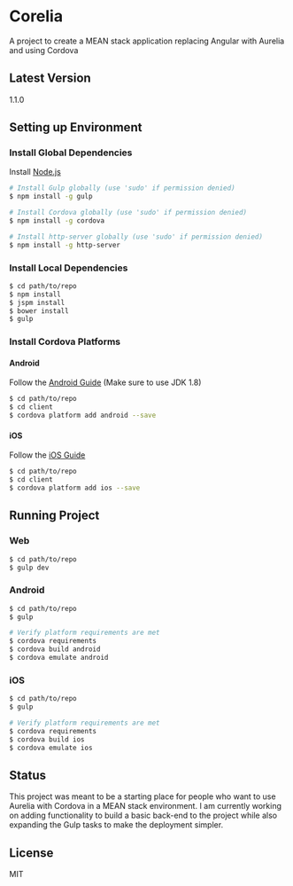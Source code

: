 # Corelia
A project to create a MEAN stack application replacing Angular with Aurelia and using Cordova

## Latest Version
1.1.0

## Setting up Environment

### Install Global Dependencies
Install [Node.js](https://nodejs.org)
```sh
# Install Gulp globally (use 'sudo' if permission denied)
$ npm install -g gulp

# Install Cordova globally (use 'sudo' if permission denied)
$ npm install -g cordova

# Install http-server globally (use 'sudo' if permission denied)
$ npm install -g http-server
```

### Install Local Dependencies
```sh
$ cd path/to/repo
$ npm install
$ jspm install
$ bower install
$ gulp
```

### Install Cordova Platforms
#### Android
Follow the [Android Guide](https://cordova.apache.org/docs/en/latest/guide/platforms/android/index.html#requirements-and-support)
(Make sure to use JDK 1.8)
```sh
$ cd path/to/repo
$ cd client
$ cordova platform add android --save
```

#### iOS
Follow the [iOS Guide](https://cordova.apache.org/docs/en/latest/guide/platforms/ios/index.html#requirements-and-support)
```sh
$ cd path/to/repo
$ cd client
$ cordova platform add ios --save
```

## Running Project
### Web
```sh
$ cd path/to/repo
$ gulp dev
```

### Android
```sh
$ cd path/to/repo
$ gulp

# Verify platform requirements are met
$ cordova requirements
$ cordova build android
$ cordova emulate android
```

### iOS
```sh
$ cd path/to/repo
$ gulp

# Verify platform requirements are met
$ cordova requirements
$ cordova build ios
$ cordova emulate ios
```

## Status
This project was meant to be a starting place for people who want to use Aurelia with Cordova in a MEAN stack environment. I am currently working on adding functionality to build a basic back-end to the project while also expanding the Gulp tasks to make the deployment simpler.

## License
MIT

